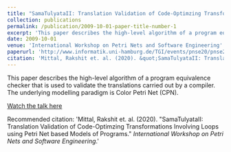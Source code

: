 ```yaml
---
title: "SamaTulyataII: Translation Validation of Code-Optimzing Transformations Involving Loops using Petri Net based Models of Programs"
collection: publications
permalink: /publication/2009-10-01-paper-title-number-1
excerpt: 'This paper describes the high-level algorithm of a program equivalence checker'
date: 2009-10-01
venue: 'International Workshop on Petri Nets and Software Engineering'
paperurl: 'http://www.informatik.uni-hamburg.de/TGI/events/pnse20/pnse20-preview-add/paper9.pdf'
citation: 'Mittal, Rakshit et. al. (2020). &quot;SamaTulyataII: Translation Validation of Code-Optimzing Transformations Involving Loops using Petri Net based Models of Programs.&quot; <i>International Workshop on Petri Nets and Software Engineering</i>.'
---
```

This paper describes the high-level algorithm of a program equivalence checker that is used to validate the translations carried out by a compiler. The underlying modelling paradigm is Color Petri Net (CPN).

[Watch the talk here](https://youtu.be/FqxCCwEAEec)

Recommended citation: 'Mittal, Rakshit et. al. (2020). &quot;SamaTulyataII: Translation Validation of Code-Optimzing Transformations Involving Loops using Petri Net based Models of Programs.&quot; <i>International Workshop on Petri Nets and Software Engineering</i>.'
